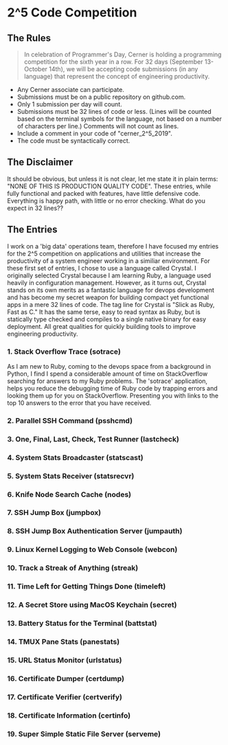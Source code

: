 # 2^5 Code Competition

## The Rules

> In celebration of Programmer's Day, Cerner is holding a programming competition
for the sixth year in a row. For 32 days (September 13-October 14th), we will
be accepting code submissions (in any language) that represent the concept of
engineering productivity.


* Any Cerner associate can participate.
* Submissions must be on a public repository on github.com.
* Only 1 submission per day will count.
* Submissions must be 32 lines of code or less.  (Lines will be counted based on the terminal symbols for the language, not based on a number of characters per line.) Comments will not count as lines.
* Include a comment in your code of "cerner_2^5_2019".
* The code must be syntactically correct.

## The Disclaimer

It should be obvious, but unless it is not clear, let me state it in plain terms: "NONE OF THIS IS PRODUCTION QUALITY CODE". These entries, while fully functional and packed with features, have little defensive code. Everything is happy path, with little or no error checking. What do you expect in 32 lines?? 

## The Entries

I work on a 'big data' operations team, therefore I have focused my entries for the 2^5 competition on applications and utilities that increase the productivity of a system engineer working in a similiar environment. For these first set of entries, I chose to use a language called Crystal. I originally selected Crystal because I am learning Ruby, a language used heavily in configuration management. However, as it turns out, Crystal stands on its own merits as a fantastic language for devops development and has become my secret weapon for building compact yet functional apps in a mere 32 lines of code. The tag line for Crystal is "Slick as Ruby, Fast as C." It has the same terse, easy to read syntax as Ruby, but is statically type checked and compiles to a single native binary for easy deployment. All great qualities for quickly building tools to improve engineering productivity.


### 1. Stack Overflow Trace (sotrace)

As I am new to Ruby, coming to the devops space from a background in Python, I find I spend a considerable amount of time on StackOverflow searching for answers to my Ruby problems. The 'sotrace' application, helps you reduce the debugging time of Ruby code by trapping errors and looking them up for you on StackOverflow. Presenting you with links to the top 10 answers to the error that you have received.

### 2. Parallel SSH Command (psshcmd)

### 3. One, Final, Last, Check, Test Runner (lastcheck)

### 4. System Stats Broadcaster (statscast)

### 5. System Stats Receiver (statsrecvr)

### 6. Knife Node Search Cache (nodes)

### 7. SSH Jump Box (jumpbox)

### 8. SSH Jump Box Authentication Server (jumpauth)

### 9. Linux Kernel Logging to Web Console (webcon)

### 10. Track a Streak of Anything (streak)

### 11. Time Left for Getting Things Done (timeleft)

### 12. A Secret Store using MacOS Keychain (secret)

### 13. Battery Status for the Terminal (battstat)

### 14. TMUX Pane Stats (panestats)

### 15. URL Status Monitor (urlstatus)

### 16. Certificate Dumper (certdump)

### 17. Certificate Verifier (certverify)

### 18. Certificate Information (certinfo)

### 19. Super Simple Static File Server (serveme)
